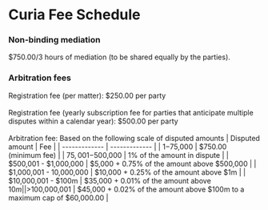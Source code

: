 # Curia Fee Schedule 

### Non-binding mediation
$750.00/3 hours of mediation (to be shared equally by the parties).

### Arbitration fees
Registration fee (per matter): $250.00 per party
<br></br>
Registration fee (yearly subscription fee for parties that anticipate multiple disputes within a calendar year): $500.00 per party
<br></br>
Arbitration fee: Based on the following scale of disputed amounts
| Disputed amount  | Fee |
| ------------- | ------------- |
| $1-$75,000  | $750.00 (minimum fee)  |
| $75,001-$500,000  | 1% of the amount in dispute  |
| $500,001 - $1,000,000  | $5,000 + 0.75% of the amount above $500,000  |
| $1,000,001 - 10,000,000  | $10,000 + 0.25% of the amount above $1m  |
| $10,000,001 - $100m  | $35,000 + 0.01% of the amount above $10m  |
| >$100,000,001  | $45,000 + 0.02% of the amount above $100m to a maximum cap of $60,000.00  |



